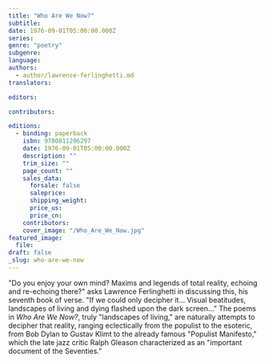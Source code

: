```yaml
---
title: "Who Are We Now?"
subtitle:
date: 1976-09-01T05:00:00.000Z
series:
genre: "poetry"
subgenre:
language:
authors:
  - author/lawrence-ferlinghetti.md
translators:

editors:

contributors:

editions:
  - binding: paperback
    isbn: 9780811206297
    date: 1976-09-01T05:00:00.000Z
    description: ""
    trim_size: ""
    page_count: ""
    sales_data:
      forsale: false
      saleprice:
      shipping_weight:
      price_us:
      price_cn:
    contributors:
    cover_image: "/Who_Are_We_Now.jpg"
featured_image:
  file:
draft: false
_slug: who-are-we-now
---
```


"Do you enjoy your own mind? Maxims and legends of total reality, echoing and re-echoing there?" asks Lawrence Ferlinghetti in discussing this, his seventh book of verse. "If we could only decipher it… Visual beatitudes, landscapes of living and dying flashed upon the dark screen…” The poems in _Who Are We Now?_, truly "landscapes of living," are naturally attempts to decipher that reality, ranging eclectically from the populist to the esoteric, from Bob Dylan to Gustav Klimt to the already famous "Populist Manifesto," which the late jazz critic Ralph Gleason characterized as an "important document of the Seventies."

